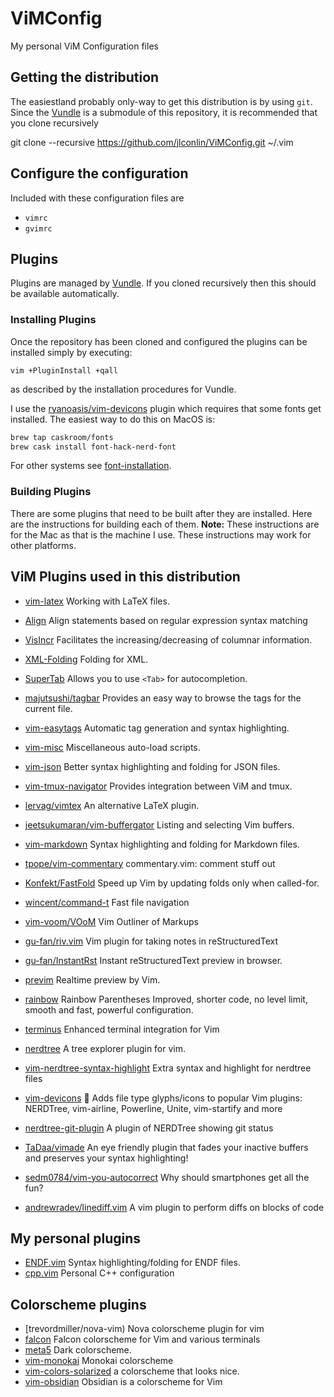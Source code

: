 # ViMConfig
My personal ViM Configuration files

## Getting the distribution
The easiestland probably only-way to get this distribution is by using `git`. Since the [Vundle](https://github.com/gmarik/Vundle.vim) is a submodule of this repository, it is recommended that you clone recursively

git clone --recursive https://github.com/jlconlin/ViMConfig.git ~/.vim


## Configure the configuration
Included with these configuration files are

 - `vimrc`
 - `gvimrc`

## Plugins
Plugins are managed by [Vundle](https://github.com/VundleVim/Vundle.vim). If you cloned recursively then this should be available automatically.

### Installing Plugins
Once the repository has been cloned and configured the plugins can be installed simply by executing:

```vim
vim +PluginInstall +qall
```
as described by the installation procedures for Vundle.

I use the [ryanoasis/vim-devicons](https://github.com/ryanoasis/vim-devicons) plugin which requires that some fonts get installed. The easiest way to do this on MacOS is:
```bash
brew tap caskroom/fonts
brew cask install font-hack-nerd-font
```
For other systems see [font-installation](https://github.com/ryanoasis/nerd-fonts#font-installation).

### Building Plugins
There are some plugins that need to be built after they are installed. Here are the instructions for building each of them. **Note:** These instructions are for the Mac as that is the machine I use. These instructions may work for other platforms.

## ViM Plugins used in this distribution

- [vim-latex](https://github.com/vim-latex/vim-latex) Working with LaTeX files.

- [Align](https://github.com/JLimperg/Align) Align statements based on regular expression syntax matching
- [VisIncr](https://github.com/vim-scripts/VisIncr) Facilitates the increasing/decreasing of columnar information.
- [XML-Folding](https://github.com/vim-scripts/XML-Folding) Folding for XML.
- [SuperTab](https://github.com/ervandew/supertab.git) Allows you to use `<Tab>` for autocompletion.
- [majutsushi/tagbar](http://github.com/majutsushi/tagbar) Provides an easy way to browse the tags for the current file.
- [vim-easytags](https://github.com/xolox/vim-easytags) Automatic tag generation and syntax highlighting.
- [vim-misc](https://github.com/xolox/vim-misc) Miscellaneous auto-load scripts.
- [vim-json](https://github.com/elzr/vim-json) Better syntax highlighting and folding for JSON files.
- [vim-tmux-navigator](https://github.com/christoomey/vim-tmux-navigator) Provides integration between ViM and tmux. 
- [lervag/vimtex](https://github.com/lervag/vimtex) An alternative LaTeX plugin.
- [jeetsukumaran/vim-buffergator](https://github.com/jeetsukumaran/vim-buffergator) Listing and selecting Vim buffers.
- [vim-markdown](https://github.com/plasticboy/vim-markdown) Syntax highlighting and folding for Markdown files.
- [tpope/vim-commentary](https://github.com/tpope/vim-commentary) commentary.vim: comment stuff out
- [Konfekt/FastFold](https://github.com/Konfekt/FastFold) Speed up Vim by updating folds only when called-for.
- [wincent/command-t](https://github.com/wincent/command-t) Fast file navigation
- [vim-voom/VOoM](https://github.com/vim-voom/VOoM) Vim Outliner of Markups
- [gu-fan/riv.vim](https://github.com/gu-fan/riv.vim) Vim plugin for taking notes in reStructuredText
- [gu-fan/InstantRst](https://github.com/gu-fan/InstantRst) Instant reStructuredText preview in browser.
- [previm](https://github.com/previm/previm) Realtime preview by Vim.
- [rainbow](https://github.com/luochen1990/rainbow) Rainbow Parentheses Improved, shorter code, no level limit, smooth and fast, powerful configuration.
- [terminus](https://github.com/wincent/terminus) Enhanced terminal integration for Vim

- [nerdtree](https://github.com/scrooloose/nerdtree) A tree explorer plugin for vim.
- [vim-nerdtree-syntax-highlight](https://github.com/tiagofumo/vim-nerdtree-syntax-highlight) Extra syntax and highlight for nerdtree files
- [vim-devicons](https://github.com/ryanoasis/vim-devicons) 🔣 Adds file type glyphs/icons to popular Vim plugins: NERDTree, vim-airline, Powerline, Unite, vim-startify and more
- [nerdtree-git-plugin](https://github.com/Xuyuanp/nerdtree-git-plugin) A plugin of NERDTree showing git status
- [TaDaa/vimade](https://github.com/TaDaa/vimade) An eye friendly plugin that fades your inactive buffers and preserves your syntax highlighting!
- [sedm0784/vim-you-autocorrect](https://github.com/sedm0784/vim-you-autocorrect) Why should smartphones get all the fun?
- [andrewradev/linediff.vim](https://github.com/andrewradev/linediff.vim) A vim plugin to perform diffs on blocks of code

## My personal plugins
 - [ENDF.vim](https://github.com/jlconlin/ENDF.vim) Syntax highlighting/folding for ENDF files.
 - [cpp.vim](https://github.com/jlconlin/cpp.vim) Personal C++ configuration

## Colorscheme plugins
 - [trevordmiller/nova-vim) Nova colorscheme plugin for vim
 - [falcon](https://github.com/fenetikm/falcon) Falcon colorscheme for Vim and various terminals
 - [meta5](https://github.com/christophermca/meta5) Dark colorscheme.
 - [vim-monokai](https://github.com/sickill/vim-monokai) Monokai colorscheme
 - [vim-colors-solarized](https://github.com/altercation/vim-colors-solarized) a colorscheme that looks nice.
 - [vim-obsidian](https://github.com/abra/vim-obsidian) Obsidian is a colorscheme for Vim
